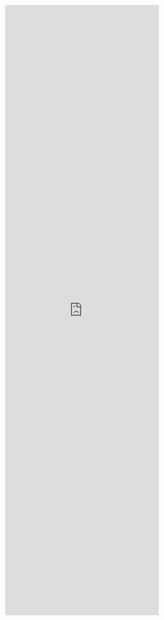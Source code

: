 <iframe src="https://172.lot-ml.com/ProductEn/Index/1a654e0b341cadd2" width="100%" height="2000px" frameborder="0"></iframe>
